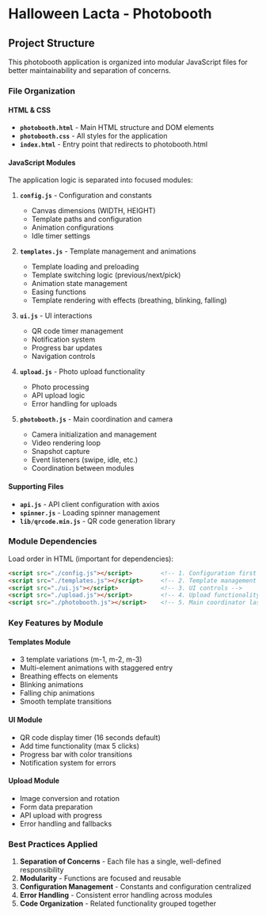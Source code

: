 # Halloween Lacta - Photobooth

## Project Structure

This photobooth application is organized into modular JavaScript files for better maintainability and separation of concerns.

### File Organization

#### HTML & CSS
- **`photobooth.html`** - Main HTML structure and DOM elements
- **`photobooth.css`** - All styles for the application
- **`index.html`** - Entry point that redirects to photobooth.html

#### JavaScript Modules

The application logic is separated into focused modules:

1. **`config.js`** - Configuration and constants
   - Canvas dimensions (WIDTH, HEIGHT)
   - Template paths and configuration
   - Animation configurations
   - Idle timer settings

2. **`templates.js`** - Template management and animations
   - Template loading and preloading
   - Template switching logic (previous/next/pick)
   - Animation state management
   - Easing functions
   - Template rendering with effects (breathing, blinking, falling)

3. **`ui.js`** - UI interactions
   - QR code timer management
   - Notification system
   - Progress bar updates
   - Navigation controls

4. **`upload.js`** - Photo upload functionality
   - Photo processing
   - API upload logic
   - Error handling for uploads

5. **`photobooth.js`** - Main coordination and camera
   - Camera initialization and management
   - Video rendering loop
   - Snapshot capture
   - Event listeners (swipe, idle, etc.)
   - Coordination between modules

#### Supporting Files
- **`api.js`** - API client configuration with axios
- **`spinner.js`** - Loading spinner management
- **`lib/qrcode.min.js`** - QR code generation library

### Module Dependencies

Load order in HTML (important for dependencies):
```html
<script src="./config.js"></script>        <!-- 1. Configuration first -->
<script src="./templates.js"></script>     <!-- 2. Template management -->
<script src="./ui.js"></script>            <!-- 3. UI controls -->
<script src="./upload.js"></script>        <!-- 4. Upload functionality -->
<script src="./photobooth.js"></script>    <!-- 5. Main coordinator last -->
```

### Key Features by Module

#### Templates Module
- 3 template variations (m-1, m-2, m-3)
- Multi-element animations with staggered entry
- Breathing effects on elements
- Blinking animations
- Falling chip animations
- Smooth template transitions

#### UI Module
- QR code display timer (16 seconds default)
- Add time functionality (max 5 clicks)
- Progress bar with color transitions
- Notification system for errors

#### Upload Module
- Image conversion and rotation
- Form data preparation
- API upload with progress
- Error handling and fallbacks

### Best Practices Applied

1. **Separation of Concerns** - Each file has a single, well-defined responsibility
2. **Modularity** - Functions are focused and reusable
3. **Configuration Management** - Constants and configuration centralized
4. **Error Handling** - Consistent error handling across modules
5. **Code Organization** - Related functionality grouped together

